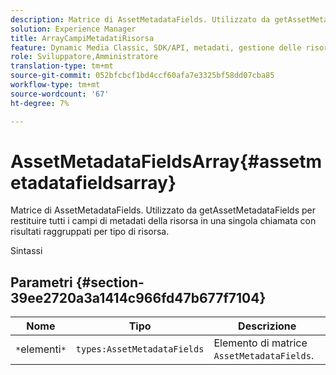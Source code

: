 ```yaml
---
description: Matrice di AssetMetadataFields. Utilizzato da getAssetMetadataFields per restituire tutti i campi di metadati della risorsa in una singola chiamata con risultati raggruppati per tipo di risorsa.
solution: Experience Manager
title: ArrayCampiMetadatiRisorsa
feature: Dynamic Media Classic, SDK/API, metadati, gestione delle risorse
role: Sviluppatore,Amministratore
translation-type: tm+mt
source-git-commit: 052bfcbcf1bd4ccf60afa7e3325bf58dd07cba85
workflow-type: tm+mt
source-wordcount: '67'
ht-degree: 7%

---
```



# AssetMetadataFieldsArray{#assetmetadatafieldsarray}

Matrice di AssetMetadataFields. Utilizzato da getAssetMetadataFields per restituire tutti i campi di metadati della risorsa in una singola chiamata con risultati raggruppati per tipo di risorsa.

Sintassi

## Parametri {#section-39ee2720a3a1414c966fd47b677f7104}

| Nome | Tipo | Descrizione |
|---|---|---|
| `*`elementi`*` | `types:AssetMetadataFields` | Elemento di matrice `AssetMetadataFields`. |

